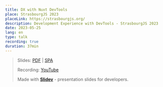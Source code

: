 ```yaml
---
title: DX with Nuxt DevTools
place: StrasbourgJS 2023
placeLink: https://strasbourgjs.org/
description: Development Experience with DevTools - StrasbourgJS 2023
date: 2023-05-25
lang: en
type: talk
recording: true
duration: 37min
---
```


> Slides: [PDF](https://qqxu.com/talks/2023-05-25) | [SPA](https://talks.antfu.me/2023/nuxt-devtools-strasbourg/)
>
> Recording: [YouTube](https://www.youtube.com/watch?v=brXZw4HQBGY)
>
> Made with <Slidev class="inline"/> [**Slidev**](https://github.com/slidevjs/slidev) - presentation slides for developers.

<YouTubeEmbed id="brXZw4HQBGY" />
